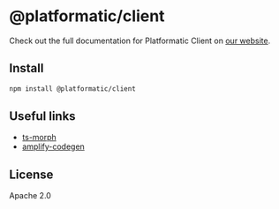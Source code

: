 # @platformatic/client

Check out the full documentation for Platformatic Client on [our website](https://docs.platformatic.dev/docs/client/overview).

## Install

```sh
npm install @platformatic/client
```

## Useful links

* [ts-morph](https://npm.im/ts-morph)
* [amplify-codegen](https://github.com/aws-amplify/amplify-codegen/tree/main/packages/graphql-types-generator)


## License

Apache 2.0
